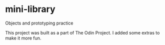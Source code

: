 # mini-library
Objects and prototyping practice

This project was built as a part of The Odin Project. I added some extras to make it more fun.